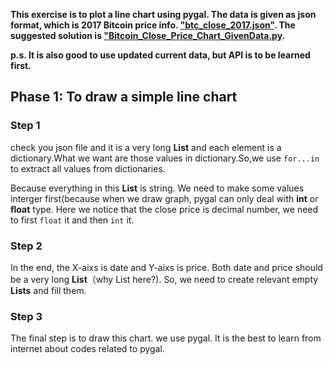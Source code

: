 **This exercise is to plot a line chart using pygal. The data is given as json format, which is 2017 Bitcoin price info. ["btc_close_2017.json"](<https://github.com/New-Be-Maker/Introduction-to-Python/blob/main/Part2_Small%20Projects/Raw%20Data/btc_close_2017.json>). The suggested solution is ["Bitcoin_Close_Price_Chart_GivenData.py](<https://github.com/New-Be-Maker/Introduction-to-Python/blob/main/Part2_Small%20Projects/Codes/Bitcoin_Close_Price_Chart_GivenData.py>).**

**p.s. It is also good to use updated current data, but API is to be learned first.**

## Phase 1: To draw a simple line chart

### Step 1
check you json file and it is a very long **List** and each element is a dictionary.What we want are those values in dictionary.So,we use `for...in` to extract all values from dictionaries.

Because everything in this **List** is string. We need to make some values interger first(because when we draw graph, pygal can only deal with **int** or **float** type. Here we notice that the close price is decimal number, we need to first `float` it and then `int` it.

### Step 2
In the end, the X-aixs is date and Y-aixs is price. Both date and price should be a very long **List**（why List here?). So, we need to create relevant empty **Lists** and fill them.

### Step 3
The final step is to draw this chart. we use pygal. It is the best to learn from internet about codes related to pygal. 
